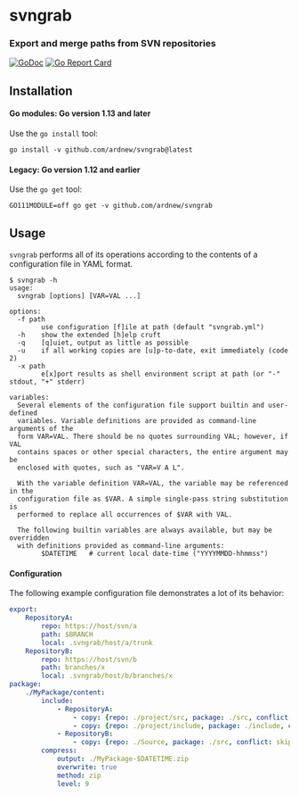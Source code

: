 [docimg]:https://godoc.org/github.com/ardnew/svngrab?status.svg
[docurl]:https://godoc.org/github.com/ardnew/svngrab
[repimg]:https://goreportcard.com/badge/github.com/ardnew/svngrab
[repurl]:https://goreportcard.com/report/github.com/ardnew/svngrab

# svngrab
### Export and merge paths from SVN repositories

[![GoDoc][docimg]][docurl] [![Go Report Card][repimg]][repurl]

## Installation

#### Go modules: Go version 1.13 and later
Use the `go install` tool:

```
go install -v github.com/ardnew/svngrab@latest
```

#### Legacy: Go version 1.12 and earlier 
Use the `go get` tool:

```
GO111MODULE=off go get -v github.com/ardnew/svngrab
```

## Usage

`svngrab` performs all of its operations according to the contents of a configuration file in YAML format.

```
$ svngrab -h
usage:
  svngrab [options] [VAR=VAL ...]

options:
  -f path
        use configuration [f]ile at path (default "svngrab.yml")
  -h    show the extended [h]elp cruft
  -q    [q]uiet, output as little as possible
  -u    if all working copies are [u]p-to-date, exit immediately (code 2)
  -x path
        e[x]port results as shell environment script at path (or "-" stdout, "+" stderr)

variables:
  Several elements of the configuration file support builtin and user-defined
  variables. Variable definitions are provided as command-line arguments of the
  form VAR=VAL. There should be no quotes surrounding VAL; however, if VAL
  contains spaces or other special characters, the entire argument may be
  enclosed with quotes, such as "VAR=V A L".

  With the variable definition VAR=VAL, the variable may be referenced in the
  configuration file as $VAR. A simple single-pass string substitution is
  performed to replace all occurrences of $VAR with VAL.

  The following builtin variables are always available, but may be overridden
  with definitions provided as command-line arguments:
        $DATETIME   # current local date-time ("YYYYMMDD-hhmmss")
```

#### Configuration

The following example configuration file demonstrates a lot of its behavior:

```yaml
export:
    RepositoryA:
        repo: https://host/svn/a
        path: $BRANCH
        local: .svngrab/host/a/trunk
    RepositoryB:
        repo: https://host/svn/b
        path: branches/x
        local: .svngrab/host/b/branches/x
package:
    ./MyPackage/content:
        include:
            - RepositoryA:
                - copy: {repo: ./project/src, package: ./src, conflict: merge, symlinks: deep, ignore: [.svn, .o$, .a$]}
                - copy: {repo: ./project/include, package: ./include, conflict: replace, symlinks: shallow, ignore: [.svn]}
            - RepositoryB:
                - copy: {repo: ./Source, package: ./src, conflict: skip, symlinks: skip, ignore: [.svn]}
        compress:
            output: ./MyPackage-$DATETIME.zip
            overwrite: true
            method: zip
            level: 9
```
